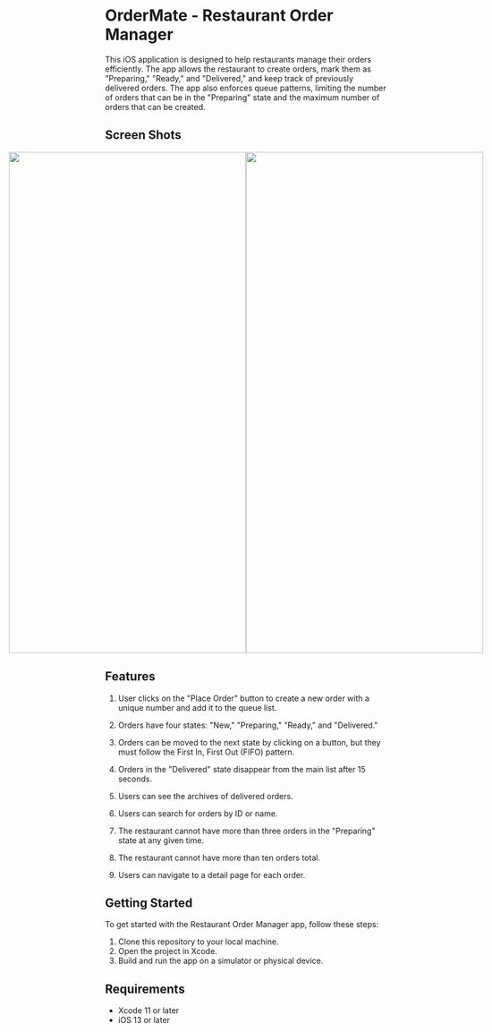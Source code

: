 
# OrderMate - Restaurant Order Manager

This iOS application is designed to help restaurants manage their orders efficiently. The app allows the restaurant to create orders, mark them as "Preparing," "Ready," and "Delivered," and keep track of previously delivered orders. The app also enforces queue patterns, limiting the number of orders that can be in the "Preparing" state and the maximum number of orders that can be created.

## Screen Shots 

<div style="display: flex; justify-content: center;">
  <img src="[snapshot1.jpg](https://user-images.githubusercontent.com/24472126/235288933-d583b9a1-b8b9-4aac-b9e7-1ac5f560f028.png)" width="424" height="896" />
  <img src="[snapshot2.jpg](https://user-images.githubusercontent.com/24472126/235288923-58056f95-d75d-44ad-9672-cfdb334b9d95.gif)" width="424" height="896" />
</div>

## Features

1. User clicks on the "Place Order" button to create a new order with a unique number and add it to the queue list.

2. Orders have four states: "New," "Preparing," "Ready," and "Delivered."

3. Orders can be moved to the next state by clicking on a button, but they must follow the First In, First Out (FIFO) pattern.

4. Orders in the "Delivered" state disappear from the main list after 15 seconds.

5. Users can see the archives of delivered orders.

6. Users can search for orders by ID or name.

7. The restaurant cannot have more than three orders in the "Preparing" state at any given time.

8. The restaurant cannot have more than ten orders total.

9. Users can navigate to a detail page for each order.


## Getting Started

To get started with the Restaurant Order Manager app, follow these steps:

1. Clone this repository to your local machine.
2. Open the project in Xcode.
3. Build and run the app on a simulator or physical device.


## Requirements

- Xcode 11 or later
- iOS 13 or later
